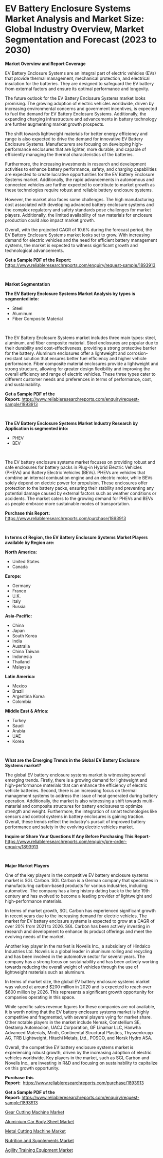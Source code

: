<p><h1>EV Battery Enclosure Systems Market Analysis and Market Size: Global Industry Overview, Market Segmentation and Forecast (2023 to 2030)</h1></p><p><strong>Market Overview and Report Coverage</strong></p>
<p><p>EV Battery Enclosure Systems are an integral part of electric vehicles (EVs) that provide thermal management, mechanical protection, and electrical insulation for the batteries. They are designed to safeguard the EV battery from external factors and ensure its optimal performance and longevity.</p><p>The future outlook for the EV Battery Enclosure Systems market looks promising. The growing adoption of electric vehicles worldwide, driven by increasing environmental concerns and government incentives, is expected to fuel the demand for EV Battery Enclosure Systems. Additionally, the expanding charging infrastructure and advancements in battery technology are further augmenting market growth prospects.</p><p>The shift towards lightweight materials for better energy efficiency and range is also expected to drive the demand for innovative EV Battery Enclosure Systems. Manufacturers are focusing on developing high-performance enclosures that are lighter, more durable, and capable of efficiently managing the thermal characteristics of the batteries.</p><p>Furthermore, the increasing investments in research and development activities to enhance battery performance, safety, and charging capabilities are expected to create lucrative opportunities for the EV Battery Enclosure Systems market. Additionally, the rapid advancements in autonomous and connected vehicles are further expected to contribute to market growth as these technologies require robust and reliable battery enclosure systems.</p><p>However, the market also faces some challenges. The high manufacturing cost associated with developing advanced battery enclosure systems and the complex regulatory and safety standards pose challenges for market players. Additionally, the limited availability of raw materials for enclosure production could also impact market growth.</p><p>Overall, with the projected CAGR of 10.6% during the forecast period, the EV Battery Enclosure Systems market looks set to grow. With increasing demand for electric vehicles and the need for efficient battery management systems, the market is expected to witness significant growth and technological advancements.</p></p>
<p><strong>Get a Sample PDF of the Report:</strong> <a href="https://www.reliableresearchreports.com/enquiry/request-sample/1893913">https://www.reliableresearchreports.com/enquiry/request-sample/1893913</a></p>
<p>&nbsp;</p>
<p><strong>Market Segmentation</strong></p>
<p><strong>The EV Battery Enclosure Systems Market Analysis by types is segmented into:</strong></p>
<p><ul><li>Steel</li><li>Aluminum</li><li>Fiber Composite Material</li></ul></p>
<p>&nbsp;</p>
<p><p>The EV Battery Enclosure Systems market includes three main types: steel, aluminum, and fiber composite material. Steel enclosures are popular due to their durability and cost-effectiveness, providing a strong protective barrier for the battery. Aluminum enclosures offer a lightweight and corrosion-resistant solution that ensures better fuel efficiency and higher vehicle performance. Fiber composite material enclosures provide a lightweight and strong structure, allowing for greater design flexibility and improving the overall efficiency and range of electric vehicles. These three types cater to different customer needs and preferences in terms of performance, cost, and sustainability.</p></p>
<p><strong>Get a Sample PDF of the Report:</strong>&nbsp;<a href="https://www.reliableresearchreports.com/enquiry/request-sample/1893913">https://www.reliableresearchreports.com/enquiry/request-sample/1893913</a></p>
<p>&nbsp;</p>
<p><strong>The EV Battery Enclosure Systems Market Industry Research by Application is segmented into:</strong></p>
<p><ul><li>PHEV</li><li>BEV</li></ul></p>
<p>&nbsp;</p>
<p><p>The EV battery enclosure systems market focuses on providing robust and safe enclosures for battery packs in Plug-in Hybrid Electric Vehicles (PHEVs) and Battery Electric Vehicles (BEVs). PHEVs are vehicles that combine an internal combustion engine and an electric motor, while BEVs solely depend on electric power for propulsion. These enclosures offer protection to the battery packs, ensuring their stability and preventing any potential damage caused by external factors such as weather conditions or accidents. The market caters to the growing demand for PHEVs and BEVs as people embrace more sustainable modes of transportation.</p></p>
<p><strong>Purchase this Report:</strong>&nbsp; <a href="https://www.reliableresearchreports.com/purchase/1893913">https://www.reliableresearchreports.com/purchase/1893913</a></p>
<p>&nbsp;</p>
<p><strong>In terms of Region, the EV Battery Enclosure Systems Market Players available by Region are:</strong></p>
<p>
    <p> <strong> North America: </strong>
        <ul>
            <li>United States</li>
            <li>Canada</li>
        </ul>
        </p> 
    <p> <strong> Europe: </strong>
        <ul>
            <li>Germany</li>
            <li>France</li>
            <li>U.K.</li>
            <li>Italy</li>
            <li>Russia</li>
        </ul>
        </p> 
    <p> <strong> Asia-Pacific: </strong>
        <ul>
            <li>China</li>
            <li>Japan</li>
            <li>South Korea</li>
            <li>India</li>
            <li>Australia</li>
            <li>China Taiwan</li>
            <li>Indonesia</li>
            <li>Thailand</li>
            <li>Malaysia</li>
        </ul>
        </p> 
    <p> <strong> Latin America: </strong>
        <ul>
            <li>Mexico</li>
            <li>Brazil</li>
            <li>Argentina Korea</li>
            <li>Colombia</li>
        </ul>
        </p> 
    <p> <strong> Middle East & Africa: </strong>
        <ul>
            <li>Turkey</li>
            <li>Saudi</li>
            <li>Arabia</li>
            <li>UAE</li>
            <li>Korea</li>
        </ul>
    </p>
    </p>
<p>&nbsp;</p>
<p><strong>What are the Emerging Trends in the Global EV Battery Enclosure Systems market?</strong></p>
<p><p>The global EV battery enclosure systems market is witnessing several emerging trends. Firstly, there is a growing demand for lightweight and high-performance materials that can enhance the efficiency of electric vehicle batteries. Second, there is an increasing focus on thermal management systems to address the issue of heat generated during battery operation. Additionally, the market is also witnessing a shift towards multi-material and composite structures for battery enclosures to optimize strength and weight. Furthermore, the integration of smart technologies like sensors and control systems in battery enclosures is gaining traction. Overall, these trends reflect the industry's pursuit of improved battery performance and safety in the evolving electric vehicles market.</p></p>
<p><strong>Inquire or Share Your Questions If Any Before Purchasing This Report</strong>- <a href="https://www.reliableresearchreports.com/enquiry/pre-order-enquiry/1893913">https://www.reliableresearchreports.com/enquiry/pre-order-enquiry/1893913</a></p>
<p>&nbsp;</p>
<p><strong>Major Market Players</strong></p>
<p><p>One of the key players in the competitive EV battery enclosure systems market is SGL Carbon. SGL Carbon is a German company that specializes in manufacturing carbon-based products for various industries, including automotive. The company has a long history dating back to the late 19th century and has evolved to become a leading provider of lightweight and high-performance materials.</p><p>In terms of market growth, SGL Carbon has experienced significant growth in recent years due to the increasing demand for electric vehicles. The market for EV battery enclosure systems is expected to grow at a CAGR of over 20% from 2021 to 2026. SGL Carbon has been actively investing in research and development to enhance its product offerings and meet the evolving needs of the market.</p><p>Another key player in the market is Novelis Inc., a subsidiary of Hindalco Industries Ltd. Novelis is a global leader in aluminum rolling and recycling and has been involved in the automotive sector for several years. The company has a strong focus on sustainability and has been actively working towards reducing the overall weight of vehicles through the use of lightweight materials such as aluminum.</p><p>In terms of market size, the global EV battery enclosure systems market was valued at around $200 million in 2020 and is expected to reach over $600 million by 2026. This represents a significant growth opportunity for companies operating in this space.</p><p>While specific sales revenue figures for these companies are not available, it is worth noting that the EV battery enclosure systems market is highly competitive and fragmented, with several players vying for market share. Other notable players in the market include Nemak, Constellium SE, Gestamp Automocion, UACJ Corporation, GF Linamar LLC, Hanwha Advanced Materials, Minth, Continental Structural Plastics, Thyssenkrupp AG, TRB Lightweight, Hitachi Metals, Ltd., POSCO, and Norsk Hydro ASA.</p><p>Overall, the competitive EV battery enclosure systems market is experiencing robust growth, driven by the increasing adoption of electric vehicles worldwide. Key players in the market, such as SGL Carbon and Novelis Inc., are investing in R&D and focusing on sustainability to capitalize on this growth opportunity.</p></p>
<p><strong>Purchase this Report:</strong>&nbsp;&nbsp;<a href="https://www.reliableresearchreports.com/purchase/1893913">https://www.reliableresearchreports.com/purchase/1893913</a></p>
<p></p>
<p><strong>Get a Sample PDF of the Report:</strong>&nbsp;<a href="https://www.reliableresearchreports.com/enquiry/request-sample/1893913">https://www.reliableresearchreports.com/enquiry/request-sample/1893913</a></p>
<p><p><a href="https://www.linkedin.com/pulse/gear-cutting-machine-market-research-report-unlocks-analysis-t8mrf/">Gear Cutting Machine Market</a></p><p><a href="https://github.com/rahu1505/Market-Research-Report-List-1/blob/main/aluminium-car-body-sheet-market.md">Aluminium Car Body Sheet Market</a></p><p><a href="https://medium.com/@dianafisher1927/metal-cutting-machine-market-outlook-industry-overview-and-forecast-2023-to-2030-647a04417ab0">Metal Cutting Machine Market</a></p><p><a href="https://medium.com/@elzaziemann1943/nutrition-and-supplements-market-analysis-its-cagr-market-segmentation-and-global-industry-d8efb8816c54">Nutrition and Supplements Market</a></p><p><a href="https://www.linkedin.com/pulse/agility-training-equipment-market-size-2023-2030-global-dy9qf/">Agility Training Equipment Market</a></p></p>